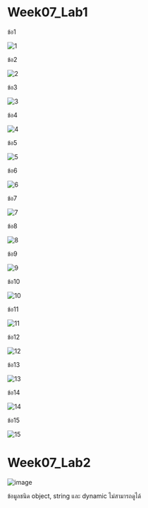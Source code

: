 # Week07_Lab1 #
ข้อ1

![1](https://user-images.githubusercontent.com/92081920/156398019-4416bc2a-677c-4801-bf6a-93feaaba40f5.png)

ข้อ2

![2](https://user-images.githubusercontent.com/92081920/156398296-c4fe6324-f0e5-4b46-823c-7d2c2255c240.png)

ข้อ3

![3](https://user-images.githubusercontent.com/92081920/156398397-fbd42673-68f7-4db8-8af9-117411b1174a.png)

ข้อ4

![4](https://user-images.githubusercontent.com/92081920/156398778-bae1ee5b-1ec8-4eff-a5f9-efc383259a4d.png)

ข้อ5

![5](https://user-images.githubusercontent.com/92081920/156398857-2064f82b-365a-44fd-981d-d04698fc90aa.png)

ข้อ6

![6](https://user-images.githubusercontent.com/92081920/156398969-a2ac7777-63d2-4b06-8fcd-fa2f28916beb.png)

ข้อ7

![7](https://user-images.githubusercontent.com/92081920/156399049-ce5a4488-090b-4371-b07f-c45c32d93803.png)

ข้อ8

![8](https://user-images.githubusercontent.com/92081920/156399199-8e8c457f-55b8-48fa-942b-3f5acc1d2d4a.png)

ข้อ9

![9](https://user-images.githubusercontent.com/92081920/156399369-fea2967d-75a5-4683-a2f3-887fe88a1b52.png)

ข้อ10

![10](https://user-images.githubusercontent.com/92081920/156399395-19c3657a-b9ad-4b09-9f5f-f854e8ba34dc.png)

ข้อ11

![11](https://user-images.githubusercontent.com/92081920/156399418-d6b13316-6589-4bff-8599-b63dfb679a6d.png)

ข้อ12

![12](https://user-images.githubusercontent.com/92081920/156399432-c64ac485-4eaf-4e13-9676-30c308b5dc2e.png)

ข้อ13

![13](https://user-images.githubusercontent.com/92081920/156399473-941b3de2-da1b-4a14-9370-2e73a8f80e58.png)

ข้อ14

![14](https://user-images.githubusercontent.com/92081920/156399497-44d055b3-dbf6-4718-ab89-0494bedb6fd2.png)

ข้อ15

![15](https://user-images.githubusercontent.com/92081920/156399541-0a655620-afb9-4d78-83fe-a839f7d91eb3.png)

# Week07_Lab2 #

![image](https://user-images.githubusercontent.com/92081920/156403028-56985c5d-7983-469c-b409-9a00f345ff60.png)

ข้อมูลชนิด object, string และ dynamic ไม่สามารถดูได้
